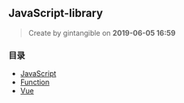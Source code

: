 ## JavaScript-library

> Create by gintangible on **2019-06-05 16:59** 

### 目录

* [JavaScript](./JavaScript/README.md)
* [Function](./Function/README.md)
* [Vue](./Vue/README.md)
